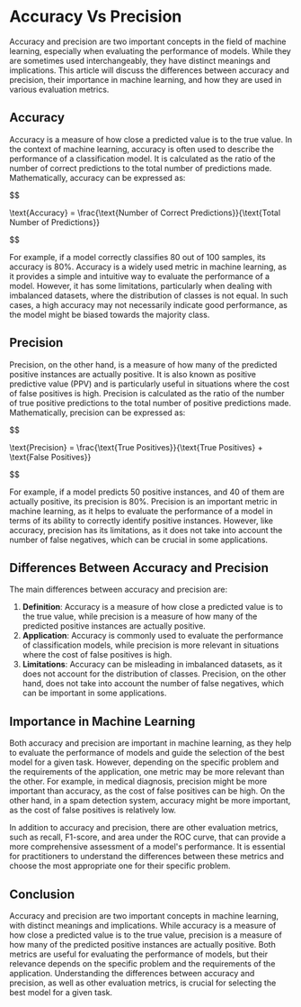 # Accuracy Vs Precision

Accuracy and precision are two important concepts in the field of machine learning, especially when evaluating the performance of models. While they are sometimes used interchangeably, they have distinct meanings and implications. This article will discuss the differences between accuracy and precision, their importance in machine learning, and how they are used in various evaluation metrics.

## Accuracy

Accuracy is a measure of how close a predicted value is to the true value. In the context of machine learning, accuracy is often used to describe the performance of a classification model. It is calculated as the ratio of the number of correct predictions to the total number of predictions made. Mathematically, accuracy can be expressed as:


$$

\text{Accuracy} = \frac{\text{Number of Correct Predictions}}{\text{Total Number of Predictions}}

$$


For example, if a model correctly classifies 80 out of 100 samples, its accuracy is 80%. Accuracy is a widely used metric in machine learning, as it provides a simple and intuitive way to evaluate the performance of a model. However, it has some limitations, particularly when dealing with imbalanced datasets, where the distribution of classes is not equal. In such cases, a high accuracy may not necessarily indicate good performance, as the model might be biased towards the majority class.

## Precision

Precision, on the other hand, is a measure of how many of the predicted positive instances are actually positive. It is also known as positive predictive value (PPV) and is particularly useful in situations where the cost of false positives is high. Precision is calculated as the ratio of the number of true positive predictions to the total number of positive predictions made. Mathematically, precision can be expressed as:


$$

\text{Precision} = \frac{\text{True Positives}}{\text{True Positives} + \text{False Positives}}

$$


For example, if a model predicts 50 positive instances, and 40 of them are actually positive, its precision is 80%. Precision is an important metric in machine learning, as it helps to evaluate the performance of a model in terms of its ability to correctly identify positive instances. However, like accuracy, precision has its limitations, as it does not take into account the number of false negatives, which can be crucial in some applications.

## Differences Between Accuracy and Precision

The main differences between accuracy and precision are:

1. **Definition**: Accuracy is a measure of how close a predicted value is to the true value, while precision is a measure of how many of the predicted positive instances are actually positive.
2. **Application**: Accuracy is commonly used to evaluate the performance of classification models, while precision is more relevant in situations where the cost of false positives is high.
3. **Limitations**: Accuracy can be misleading in imbalanced datasets, as it does not account for the distribution of classes. Precision, on the other hand, does not take into account the number of false negatives, which can be important in some applications.

## Importance in Machine Learning

Both accuracy and precision are important in machine learning, as they help to evaluate the performance of models and guide the selection of the best model for a given task. However, depending on the specific problem and the requirements of the application, one metric may be more relevant than the other. For example, in medical diagnosis, precision might be more important than accuracy, as the cost of false positives can be high. On the other hand, in a spam detection system, accuracy might be more important, as the cost of false positives is relatively low.

In addition to accuracy and precision, there are other evaluation metrics, such as recall, F1-score, and area under the ROC curve, that can provide a more comprehensive assessment of a model's performance. It is essential for practitioners to understand the differences between these metrics and choose the most appropriate one for their specific problem.

## Conclusion

Accuracy and precision are two important concepts in machine learning, with distinct meanings and implications. While accuracy is a measure of how close a predicted value is to the true value, precision is a measure of how many of the predicted positive instances are actually positive. Both metrics are useful for evaluating the performance of models, but their relevance depends on the specific problem and the requirements of the application. Understanding the differences between accuracy and precision, as well as other evaluation metrics, is crucial for selecting the best model for a given task.
